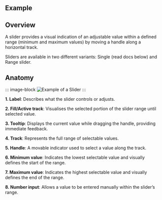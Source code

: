 ## Example

<ThemeSwitcher />
<slider-beta-example />

## Overview

A slider provides a visual indication of an adjustable value within a defined range (minimum and maximum values) by moving a handle along a horizontal track.

Sliders are available in two different variants: Single (read docs below) and Range slider.

## Anatomy

::: image-block
![Example of a Slider](/components/slider/overview-1.svg)
:::

**1. Label**: Describes what the slider controls or adjusts.

**2. Fill/Active track**: Visualises the selected portion of the slider range until selected value.

**3. Tooltip**: Displays the current value while dragging the handle, providing immediate feedback.

**4. Track**: Represents the full range of selectable values.

**5. Handle**: A movable indicator used to select a value along the track.

**6. Minimum value**: Indicates the lowest selectable value and visually defines the start of the range.

**7. Maximum value**: Indicates the highest selectable value and visually defines the end of the range.

**8. Number input**: Allows a value to be entered manually within the slider’s range.

